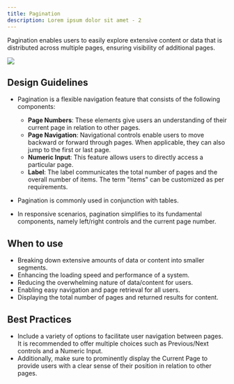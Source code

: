 ```yaml
---
title: Pagination
description: Lorem ipsum dolor sit amet - 2
---
```

Pagination enables users to easily explore extensive content or data that is distributed across multiple pages, ensuring visibility of additional pages.

![](/pagination.svg)



## Design Guidelines

* Pagination is a flexible navigation feature that consists of the following components:

  * **Page Numbers**: These elements give users an understanding of their current page in relation to other pages.
  * **Page Navigation**: Navigational controls enable users to move backward or forward through pages. When applicable, they can also jump to the first or last page.
  * **Numeric Input**: This feature allows users to directly access a particular page.
  * **Label**: The label communicates the total number of pages and the overall number of items. The term "items" can be customized as per requirements.
* Pagination is commonly used in conjunction with tables.
* In responsive scenarios, pagination simplifies to its fundamental components, namely left/right controls and the current page number.

## When to use

* Breaking down extensive amounts of data or content into smaller segments.
* Enhancing the loading speed and performance of a system.
* Reducing the overwhelming nature of data/content for users.
* Enabling easy navigation and page retrieval for all users.
* Displaying the total number of pages and returned results for content.

## Best Practices

* Include a variety of options to facilitate user navigation between pages. It is recommended to offer multiple choices such as Previous/Next controls and a Numeric Input. 
* Additionally, make sure to prominently display the Current Page to provide users with a clear sense of their position in relation to other pages.